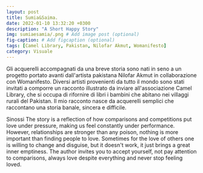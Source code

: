 ```yaml
---
layout: post
title: Sumia&Saima.
date: 2022-01-10 13:32:20 +0300
description: "A Short Happy Story"
img: sumiaesamia/.png # Add image post (optional)
fig-caption: # Add figcaption (optional)
tags: [Camel Library, Pakistan, Nilofar Akmut, Womanifesto]
category: Visuale
---
```


Gli acquerelli accompagnati da una breve storia sono nati in seno a un progetto portato avanti dall'artista pakistana Nilofar Akmut in collaborazione con Womanifesto. Diversi artisti provenienti da tutto il mondo sono stati invitati a comporre un racconto illustrato da inviare all'associazione Camel Library, che si occupa di rifornire di libri i bambini che abitano nei villaggi rurali  del Pakistan.
Il mio racconto nasce da acquerelli semplici che raccontano una storia banale, sincera e difficile.

Sinossi
The story is a reflection of how comparisons and competitions put love under pressure, making us feel constantly under performance.
However, relationships are stronger than any poison, nothing is more important than finding people to love. Sometimes for the love of others one is willing to change and disguise, but it doesn't work, it just brings a great inner emptiness.
The author invites you to accept yourself, not pay attention to comparisons, always love despite everything and never stop feeling loved.
